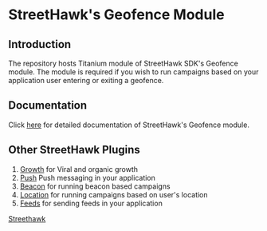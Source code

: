 # StreetHawk's Geofence Module

## Introduction
The repository hosts Titanium module of StreetHawk SDK's Geofence module. The module  is required if you wish to run campaigns based on your application user entering or exiting a geofence.

## Documentation
Click [here](https://streethawk.freshdesk.com/solution/articles/12000000942-geofence-) for detailed documentation of StreetHawk's Geofence module.

## Other StreetHawk Plugins
1. [Growth](https://github.com/StreetHawkSDK/TitaniumGrowth) for Viral and organic growth
2. [Push](https://github.com/StreetHawkSDK/TitaniumPush) Push messaging in your application
3. [Beacon](https://github.com/StreetHawkSDK/TitaniumBeacon) for running beacon based campaigns
4. [Location](https://github.com/StreetHawkSDK/TitaniumLocations) for running campaigns based on user's location
5. [Feeds](https://github.com/StreetHawkSDK/TitaniumFeeds) for sending feeds in your application

[Streethawk](http://www.streethawk.com) 
